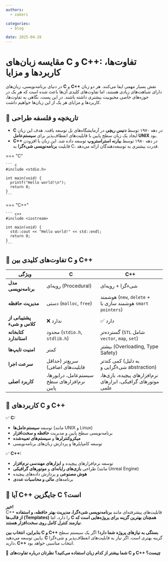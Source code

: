 ```yaml
---
authors:
  - zakeri

categories:
  - blog

date: 2025-04-28
---
```



# مقایسه زبان‌های C و C++: تفاوت‌ها، کاربردها و مزایا  

در دنیای برنامه‌نویسی، زبان‌های **C** و **C++** نقش بسیار مهمی ایفا می‌کنند. هر دو زبان دارای شباهت‌های زیادی هستند، اما تفاوت‌های کلیدی آن‌ها باعث شده است که هر یک در حوزه‌های خاصی محبوبیت بیشتری داشته باشند. در این پست، نگاهی به تفاوت‌ها، کاربردها و مزایای هر یک از این زبان‌ها خواهیم داشت.  


<!-- more -->


## 🔹 تاریخچه و فلسفه طراحی  

- **C** در دهه ۱۹۷۰ توسط **دنیس ریچی** در آزمایشگاه‌های بل توسعه یافت. هدف این زبان ایجاد یک زبان سطح پایین با قابلیت‌های انعطاف‌پذیر برای **سیستم‌عامل UNIX** بود.  
- **C++** در دهه ۱۹۸۰ توسط **بیارنه استراستروپ** توسعه داده شد. این زبان با افزودن قابلیت **برنامه‌نویسی شیء‌گرا** به C، قدرت بیشتری به توسعه‌دهندگان ارائه می‌دهد.  

=== "C"

    ``` c
    #include <stdio.h>

    int main(void) {
      printf("Hello world!\n");
      return 0;
    }
    ```

=== "C++"

    ``` c++
    #include <iostream>

    int main(void) {
      std::cout << "Hello world!" << std::endl;
      return 0;
    }
    ```

## 🔹 تفاوت‌های کلیدی بین C و C++  

| ویژگی  | C  | C++  |
|---|---|---|
| **مدل برنامه‌نویسی** | رویه‌ای (Procedural) | شیء‌گرا + رویه‌ای |
| **مدیریت حافظه** | دستی (`malloc`, `free`) | هوشمند (`new`, `delete` + هوشمند سازی با `smart pointers`) |
| **پشتیبانی از کلاس و شیء** | ❌ ندارد | ✅ دارد |
| **کتابخانه استاندارد** | محدود (`stdio.h`, `stdlib.h`) | گسترده‌تر (`STL` شامل `vector`, `map`, `set`) |
| **امنیت تایپ‌ها** | کمتر | بیشتر (Overloading, Type Safety) |
| **سرعت اجرا** | سریع‌تر (حداقل قابلیت‌های اضافی) | کمی کندتر (به دلیل شیء‌گرایی و abstraction) |
| **کاربرد اصلی** | سیستم‌عامل، درایورها، نرم‌افزارهای سطح پایین | نرم‌افزارهای پیچیده، بازی‌ها، موتورهای گرافیکی، ابزارهای علمی |

## 🔹 کاربردهای C و C++  

✅ **C:**  
- توسعه **سیستم‌عامل‌ها** (مانند UNIX و Linux)  
- برنامه‌نویسی سطح پایین و مدیریت **حافظه و سخت‌افزار**  
- **میکروکنترلرها** و **سیستم‌های تعبیه‌شده**  
- توسعه کامپایلرها و پردازش زبان‌های برنامه‌نویسی  

✅ **C++:**  
- توسعه نرم‌افزارهای پیچیده و **ابزارهای مهندسی نرم‌افزار**  
- طراحی **بازی‌های رایانه‌ای** و **موتورهای گرافیکی** (مانند Unreal Engine)  
- **هوش مصنوعی** و پردازش داده‌های پیچیده  
- برنامه‌های **مالی و محاسبات عددی**  

## 🔹 آیا C++ جایگزین C است؟  

**خیر!**  
C++ قابلیت‌های پیشرفته‌ای مانند **برنامه‌نویسی شیء‌گرا، مدیریت بهتر حافظه، و استفاده از قالب‌ها (Templates)** را دارد، اما **C همچنان بهترین گزینه برای پروژه‌هایی است که نیازمند کنترل کامل روی سخت‌افزار هستند**.  

**بنابراین، انتخاب بین C و C++ بستگی به نیازهای پروژه شما دارد!** اگر یک سیستم سطح پایین توسعه می‌دهید، **C** گزینه بهتری است. اگر نیاز به قابلیت‌های انعطاف‌پذیر و شیء‌گرا دارید، **C++** انتخاب مناسبی خواهد بود.  

📌 **شما بیشتر از کدام زبان استفاده می‌کنید؟ نظرتان درباره تفاوت‌های C و C++ چیست؟**



